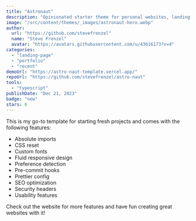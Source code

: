 ```yaml
---
title: "Astronaut"
description: "Opinionated starter theme for personal websites, landing pages, et cetera."
image: "/src/content/themes/_images/astronaut-hero.webp"
author:
  url: "https://github.com/stevefrenzel"
  name: "Steve Frenzel"
  avatar: "https://avatars.githubusercontent.com/u/43616173?v=4"
categories:
  - "landing-page"
  - "portfolio"
  - "recent"
demoUrl: "https://astro-naut-template.vercel.app/"
repoUrl: "https://github.com/stevefrenzel/astro-naut"
tools:
  - "typescript"
publishDate: "Dec 21, 2023"
badge: "new"
stars: 6
---
```


<p>This is my go-to template for starting fresh projects and comes with the following features:</p>
<ul>
  <li>Absolute imports</li>
  <li>CSS reset</li>
  <li>Custom fonts</li>
  <li>Fluid responsive design</li>
  <li>Preference detection</li>
  <li>Pre-commit hooks</li>
  <li>Prettier config</li>
  <li>SEO optimization</li>
  <li>Security headers</li>
  <li>Usability features</li>
</ul>
<p>
  Check out the website for more features and have fun creating great websites with it!
</p>

